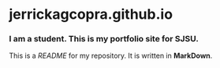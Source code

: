 # jerrickagcopra.github.io

### I am a student. This is my portfolio site for SJSU.

This is a *README* for my repository. It is written in **MarkDown**.
